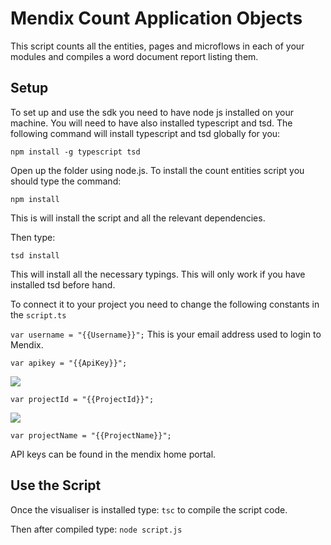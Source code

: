 # Mendix Count Application Objects

This script counts all the entities, pages and microflows in each of your modules and compiles a word document report listing them. 

## Setup
To set up and use the sdk you need to have node js installed on your machine. You will need to have also installed typescript and tsd.
The following command will install typescript and tsd globally for you:

`npm install -g typescript tsd`

Open up the folder using node.js.
To install the count entities script you should type the command:

`npm install`

This is will install the script and all the relevant dependencies.

Then type:

`tsd install`

This will install all the necessary typings. This will only work if you have installed tsd before hand.

To connect it to your project you need to change the following constants in the `script.ts`

`var username = "{{Username}}";`
This is your email address used to login to Mendix.

`var apikey = "{{ApiKey}}";`

<img src="./images/CreateAPIKey.gif"/>

`var projectId = "{{ProjectId}}";`

<img src="./images/GetProjectID.gif"/>

`var projectName = "{{ProjectName}}";`

API keys can be found in the mendix home portal.

## Use the Script
Once the visualiser is installed type:
`tsc`
to compile the script code.

Then after compiled type:
`node script.js`